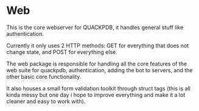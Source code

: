 # Web

This is the core webserver for QUACKPDB, it handles general stuff like authentication.

Currently it only uses 2 HTTP methods: GET for everything that does not change state, and POST for everything else.

The web package is responsible for handling all the core features of the web suite for quackpdb, authentication, adding the bot to servers, and the other basic core functionality.

It also houses a small form validation toolkit through struct tags (this is all kinda messy but one day i hope to improve everything and make it a lot cleaner and easy to work with).
